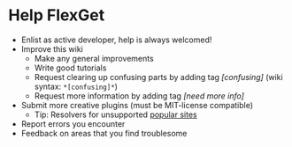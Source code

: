 # Help FlexGet
 * Enlist as active developer, help is always welcomed!
 * Improve this wiki
   * Make any general improvements
   * Write good tutorials
   * Request clearing up confusing parts by adding tag *[confusing]* (wiki syntax: `*[confusing]*`)
   * Request more information by adding tag *[need more info]*
 * Submit more creative plugins (must be MIT-license compatible)
   * Tip: Resolvers for unsupported [popular sites](http://torrentfreak.com/top-10-torrent-sites-of-2008-081228/)
 * Report errors you encounter
 * Feedback on areas that you find troublesome
